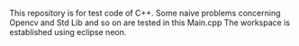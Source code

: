 This repository is for test code of C++.
Some naive problems concerning Opencv and Std Lib and so on are tested in this Main.cpp
The workspace is established using eclipse neon.
